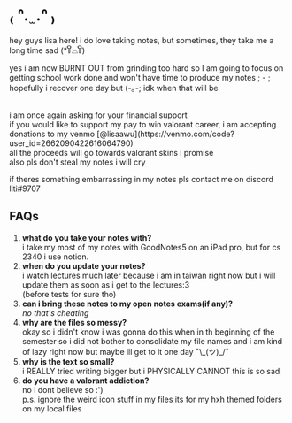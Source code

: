 # ₍ ᐢ. ̫ .ᐢ ₎

hey guys lisa here! i do love taking notes, but sometimes, they take me a long time sad (\*꒦ິ⌓꒦ີ) <br />

yes i am now BURNT OUT from grinding too hard so I am going to focus on getting school work done and won't have time to produce my notes ; - ;<br />
hopefully i recover one day but (-｡-; idk when that will be<br />

<br />
i am once again asking for your financial support <br />
if you would like to support my pay to win valorant career, i am accepting donations to my venmo [@lisaawu](https://venmo.com/code?user_id=2662090422616064790) <br />
all the proceeds will go towards valorant skins i promise <br />
also pls don't steal my notes i will cry <br />

if theres something embarrassing in my notes pls contact me on discord liti#9707 <br>

## FAQs

1. **what do you take your notes with?**<br />
   i take my most of my notes with GoodNotes5 on an iPad pro, but for cs 2340 i use notion.<br />
2. **when do you update your notes?**<br />
   i watch lectures much later because i am in taiwan right now but i will update them as soon as i get to the lectures:3<br />
   (before tests for sure tho)
3. **can i bring these notes to my open notes exams(if any)?** <br />
   _no that's cheating_
4. **why are the files so messy?** <br />
   okay so i didn't know i was gonna do this when in th beginning of the semester so i did not bother to consolidate my file names and i am kind of lazy right now but maybe ill get to it one day ¯\\\_(ツ)\_/¯
5. **why is the text so small?** <br />
   i REALLY tried writing bigger but i PHYSICALLY CANNOT this is so sad
6. **do you have a valorant addiction?** <br />
   no i dont believe so :')
   <br>
   p.s. ignore the weird icon stuff in my files its for my hxh themed folders on my local files
